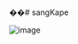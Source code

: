 ��#   s a n g K a p e 

![image](https://github.com/vfmesina/sangKape.github.io/assets/117495183/88cec7e2-a9db-445e-8005-600e9ce7dfc3)


